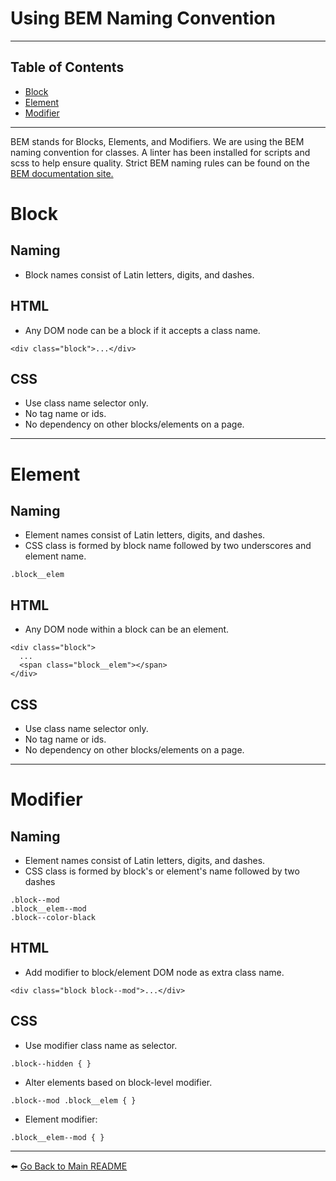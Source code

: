 # Using BEM Naming Convention

---

## Table of Contents

* [Block](#markdown-header-block)
* [Element](#markdown-element)
* [Modifier](#markdown-modifier)

---
BEM stands for Blocks, Elements, and Modifiers. We are using the BEM naming convention for classes. A linter has been installed for scripts and scss to help ensure quality. Strict BEM naming rules can be found on the [BEM documentation site.](http://getbem.com/naming/)

# Block

## Naming
  - Block names consist of Latin letters, digits, and dashes.

## HTML
  - Any DOM node can be a block if it accepts a class name.
```
<div class="block">...</div>
```

## CSS
  - Use class name selector only.
  - No tag name or ids.
  - No dependency on other blocks/elements on a page.

---

# Element

## Naming
  - Element names consist of Latin letters, digits, and dashes.
  - CSS class is formed by block name followed by two underscores and element name.
```
.block__elem
```

## HTML
- Any DOM node within a block can be an element.
```
<div class="block">
  ...
  <span class="block__elem"></span>
</div>
```

## CSS
  - Use class name selector only.
  - No tag name or ids.
  - No dependency on other blocks/elements on a page.


---

# Modifier

## Naming
  - Element names consist of Latin letters, digits, and dashes.
  - CSS class is formed by block's or element's name followed by two dashes
```
.block--mod
.block__elem--mod
.block--color-black
```

## HTML
  - Add modifier to block/element DOM node as extra class name.
```
<div class="block block--mod">...</div>
```

## CSS
  - Use modifier class name as selector.
```
.block--hidden { }
```
  - Alter elements based on block-level modifier.
```
.block--mod .block__elem { }
```
  - Element modifier:
```
.block__elem--mod { }
```

---

:arrow_left: [Go Back to Main README](https://bitbucket.org/uclaucomm/ucla-bruin-components/src/campus/)
